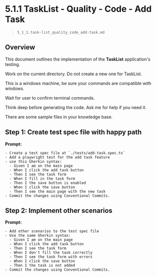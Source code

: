 # 5.1.1 TaskList - Quality - Code - Add Task

> `5_1_1.task-list_quality_code_add-task.md`
## Overview

This document outlines the implementation of the **TaskList** application's testing. 


Work on the current directory. Do not create a new one for TaskList.

This is a windows machine, be sure your commands are compatible with windows.

Wait for user to confirm terminal commands.

Think deep before generating the code. Ask me for help if you need it.

There are some sample files in your knowledge base.

## Step 1: Create test spec file with happy path

**Prompt:** 
```text
- Create a test spec file at `./tests/add-task.spec.ts`
- Add a playwright test for the add task feature
- use this Gherkin syntax:
  - Given I am on the main page
  - When I click the add task button
  - Then I see the task form
  - When I fill in the task form
  - Then I the save button is enabled
  - When I click the save button
  - Then I see the main page with the new task
- Commit the changes using Conventional Commits.
```

## Step 2: Implement other scenarios

**Prompt:** 
```text
- Add other scenarios to the test spec file
- Use the same Gherkin syntax:
  - Given I am on the main page
  - When I click the add task button
  - Then I see the task form
  - When I don't fill the task correctly
  - Then I see the task form with errors
  - When I click the save button
  - Then I the task is not added
- Commit the changes using Conventional Commits.
```

